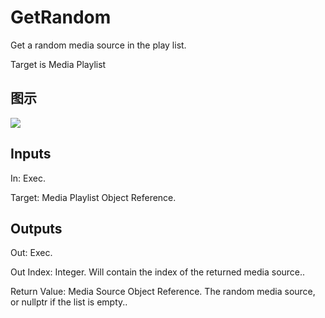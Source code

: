 # GetRandom

Get a random media source in the play list.

Target is Media Playlist

## 图示

![]($-20221218-20020482.png)

## Inputs

In: Exec.

Target: Media Playlist Object Reference.  

## Outputs

Out: Exec.

Out Index: Integer. Will contain the index of the returned media source..

Return Value: Media Source Object Reference. The random media source, or nullptr if the list is empty..

